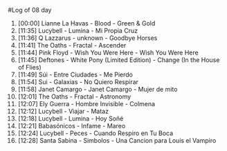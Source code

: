 #Log of 08 day

1. [00:00] Lianne La Havas - Blood - Green & Gold
1. [11:35] Lucybell - Lumina - Mi Propia Cruz
1. [11:36] Q Lazzarus - unknown - Goodbye Horses
1. [11:41] The Oaths - Fractal - Ascender
1. [11:44] Pink Floyd - Wish You Were Here - Wish You Were Here
1. [11:45] Deftones - White Pony (Limited Edition) - Change (In the House of Flies)
1. [11:49] Súi - Entre Ciudades - Me Pierdo
1. [11:54] Sui - Galaxias - No Quiero Respirar
1. [11:58] Janet Camargo - Janet Camargo - Mujer de mito
1. [12:01] The Oaths - Fractal - Astronomy
1. [12:07] Ely Guerra - Hombre Invisible - Colmena
1. [12:12] Lucybell - Viajar - Mataz
1. [12:18] Lucybell - Lumina - Hoy Soñé
1. [12:21] Babasónicos - Infame - Mareo
1. [12:24] Lucybell - Peces - Cuando Respiro en Tu Boca
1. [12:28] Santa Sabina - Simbolos - Una Cancion para Louis el Vampiro
